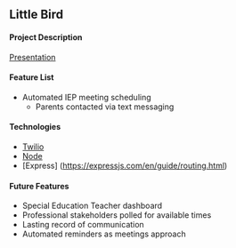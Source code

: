 ## Little Bird

#### Project Description
[Presentation](https://invis.io/DZCBATC59)

#### Feature List
* Automated IEP meeting scheduling
  * Parents contacted via text messaging


#### Technologies
* [Twilio](https://www.twilio.com/docs/)
* [Node](https://nodejs.org/en/docs/)
* [Express] (https://expressjs.com/en/guide/routing.html)

#### Future Features
* Special Education Teacher dashboard
* Professional stakeholders polled for available times
* Lasting record of communication
* Automated reminders as meetings approach

